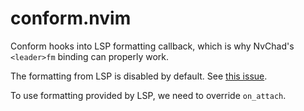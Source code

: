 # conform.nvim

Conform hooks into LSP formatting callback, which is why NvChad's `<leader>fm` binding can properly work.

The formatting from LSP is disabled by default. See [this issue](https://github.com/NvChad/NvChad/issues/2016#issuecomment-1545883097).

To use formatting provided by LSP, we need to override `on_attach`.


